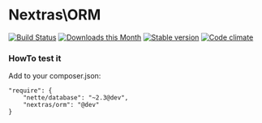 Nextras\ORM
===========

[![Build Status](https://travis-ci.org/nextras/orm.svg?branch=master)](https://travis-ci.org/nextras/orm)
[![Downloads this Month](https://img.shields.io/packagist/dm/nextras/orm.svg)](https://packagist.org/packages/nextras/orm)
[![Stable version](http://img.shields.io/packagist/v/nextras/orm.svg)](https://packagist.org/packages/nextras/orm)
[![Code climate](http://img.shields.io/codeclimate/github/nextras/orm.svg)](https://codeclimate.com/github/nextras/orm)


### HowTo test it

Add to your composer.json:

```
"require": {
	"nette/database": "~2.3@dev",
	"nextras/orm": "@dev"
}
```
